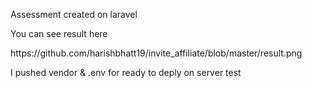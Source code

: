 <p>Assessment created on laravel</p>
<p>You can see result here</p>
<p>https://github.com/harishbhatt19/invite_affiliate/blob/master/result.png</p>

<p>I pushed vendor & .env for ready to deply on server test</p>
